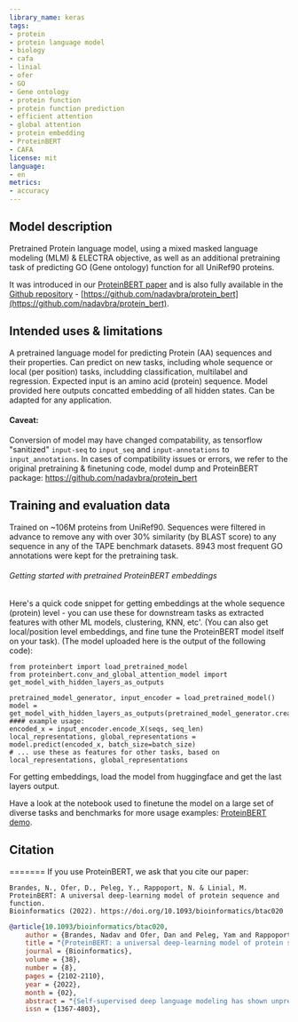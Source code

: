 ```yaml
---
library_name: keras
tags:
- protein
- protein language model
- biology
- cafa
- linial
- ofer
- GO
- Gene ontology
- protein function
- protein function prediction
- efficient attention
- global attention
- protein embedding
- ProteinBERT
- CAFA
license: mit
language:
- en
metrics:
- accuracy
---
```


## Model description

Pretrained Protein language model, using a mixed masked language modeling (MLM) & ELECTRA objective, as well as an additional pretraining task of predicting GO (Gene ontology) function for all UniRef90 proteins.

It was introduced in our [ProteinBERT paper](https://doi.org/10.1093/bioinformatics/btac020) and is also fully available in the [Github repository](https://github.com/nadavbra/protein_bert) - [https://github.com/nadavbra/protein_bert](https://github.com/nadavbra/protein_bert). 

## Intended uses & limitations

A pretrained language model for predicting Protein (AA) sequences and their properties. Can predict on new tasks, including whole sequence or local (per position) tasks, includding classification, multilabel and regression. Expected input is an amino acid (protein) sequence.
Model provided here outputs concatted embedding of all hidden states. Can be adapted for any application. 

#### Caveat: 
Conversion of model may have changed compatability, as tensorflow "sanitized" `input-seq` to `input_seq` and `input-annotations` to `input_annotations`.
In cases of compatibility issues or errors, we refer to the original pretraining & finetuning code, model dump and ProteinBERT package: https://github.com/nadavbra/protein_bert
## Training and evaluation data

Trained on ~106M proteins from UniRef90. Sequences were filtered in advance to remove any with over 30% similarity (by BLAST score) to any sequence in any of the TAPE benchmark datasets. 8943 most frequent GO annotations were kept for the pretraining task.



###### Getting started with pretrained ProteinBERT embeddings
Here's a quick code snippet for getting embeddings at the whole sequence (protein) level - you can use these for downstream tasks as extracted features with other ML models, clustering, KNN, etc'. (You can also get local/position level embeddings, and fine tune the ProteinBERT model itself on your task).
(The model uploaded here is the output of the following code):
```
from proteinbert import load_pretrained_model
from proteinbert.conv_and_global_attention_model import get_model_with_hidden_layers_as_outputs

pretrained_model_generator, input_encoder = load_pretrained_model()
model = get_model_with_hidden_layers_as_outputs(pretrained_model_generator.create_model(1024))
#### example usage:
encoded_x = input_encoder.encode_X(seqs, seq_len)
local_representations, global_representations = model.predict(encoded_x, batch_size=batch_size)
# ... use these as features for other tasks, based on local_representations, global_representations
```
For getting embeddings, load the model from huggingface and get the last layers output.

Have a look at the notebook used to finetune the model on a large set of diverse tasks and benchmarks for more usage examples:
[ProteinBERT demo](https://github.com/nadavbra/protein_bert/blob/master/ProteinBERT%20demo.ipynb).



## Citation <a name="citations"></a>
=======
If you use ProteinBERT, we ask that you cite our paper:
``` 
Brandes, N., Ofer, D., Peleg, Y., Rappoport, N. & Linial, M. 
ProteinBERT: A universal deep-learning model of protein sequence and function. 
Bioinformatics (2022). https://doi.org/10.1093/bioinformatics/btac020
```

```bibtex
@article{10.1093/bioinformatics/btac020,
    author = {Brandes, Nadav and Ofer, Dan and Peleg, Yam and Rappoport, Nadav and Linial, Michal},
    title = "{ProteinBERT: a universal deep-learning model of protein sequence and function}",
    journal = {Bioinformatics},
    volume = {38},
    number = {8},
    pages = {2102-2110},
    year = {2022},
    month = {02},
    abstract = "{Self-supervised deep language modeling has shown unprecedented success across natural language tasks, and has recently been repurposed to biological sequences. However, existing models and pretraining methods are designed and optimized for text analysis. We introduce ProteinBERT, a deep language model specifically designed for proteins. Our pretraining scheme combines language modeling with a novel task of Gene Ontology (GO) annotation prediction. We introduce novel architectural elements that make the model highly efficient and flexible to long sequences. The architecture of ProteinBERT consists of both local and global representations, allowing end-to-end processing of these types of inputs and outputs. ProteinBERT obtains near state-of-the-art performance, and sometimes exceeds it, on multiple benchmarks covering diverse protein properties (including protein structure, post-translational modifications and biophysical attributes), despite using a far smaller and faster model than competing deep-learning methods. Overall, ProteinBERT provides an efficient framework for rapidly training protein predictors, even with limited labeled data.Code and pretrained model weights are available at https://github.com/nadavbra/protein\_bert.Supplementary data are available at Bioinformatics online.}",
    issn = {1367-4803},